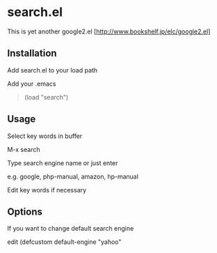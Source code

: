 # search.el

This is yet another google2.el [http://www.bookshelf.jp/elc/google2.el]

## Installation

Add search.el to your load path

Add your .emacs

>(load "search")


## Usage

Select key words in buffer

M-x search

Type search engine name or just enter

 e.g. google, php-manual, amazon, hp-manual

Edit key words if necessary


## Options

If you want to change default search engine

edit (defcustom default-engine "yahoo"
